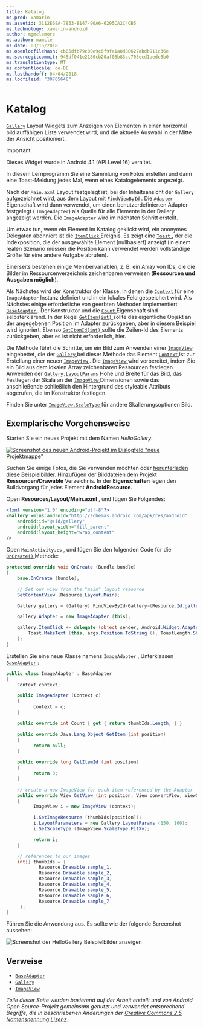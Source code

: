 ```yaml
---
title: Katalog
ms.prod: xamarin
ms.assetid: 3112E68A-7853-B147-90A6-6295CA2C4CB5
ms.technology: xamarin-android
author: mgmclemore
ms.author: mamcle
ms.date: 03/15/2018
ms.openlocfilehash: cb05dfb79c00e9c6f9fa1a8d80627abdb911c36e
ms.sourcegitcommit: 945df041e2180cb20af08b83cc703ecd1aedc6b0
ms.translationtype: MT
ms.contentlocale: de-DE
ms.lasthandoff: 04/04/2018
ms.locfileid: "30765648"
---
```

# <a name="gallery"></a>Katalog

[`Gallery`](https://developer.xamarin.com/api/type/Android.Widget.Gallery/) Layout Widgets zum Anzeigen von Elementen in einer horizontal bildlauffähigen Liste verwendet wird, und die aktuelle Auswahl in der Mitte der Ansicht positioniert.

> [!IMPORTANT]
> Dieses Widget wurde in Android 4.1 (API Level 16) veraltet. 

In diesem Lernprogramm Sie eine Sammlung von Fotos erstellen und dann eine Toast-Meldung jedes Mal, wenn eines Katalogelements angezeigt.

Nach der `Main.axml` Layout festgelegt ist, bei der Inhaltsansicht der `Gallery` aufgezeichnet wird, aus dem Layout mit [ `FindViewById` ](https://developer.xamarin.com/api/member/Android.App.Activity.FindViewById/p/System.Int32/).
Die [ `Adapter` ](https://developer.xamarin.com/api/property/Android.Widget.AdapterView.RawAdapter/) Eigenschaft wird dann verwendet, um einen benutzerdefinierten Adapter festgelegt ( `ImageAdapter`) als Quelle für alle Elemente in der Dallery angezeigt werden. Die `ImageAdapter` wird im nächsten Schritt erstellt.

Um etwas tun, wenn ein Element im Katalog geklickt wird, ein anonymes Delegaten abonniert ist die [ `ItemClick` ](https://developer.xamarin.com/api/event/Android.Widget.AdapterView.ItemClick/) Ereignis. Es zeigt eine [ `Toast` ](https://developer.xamarin.com/api/type/Android.Widget.Toast/) , der die Indexposition, die der ausgewählte Element (nullbasiert) anzeigt (in einem realen Szenario müssen die Position kann verwendet werden vollständige Größe für eine andere Aufgabe abrufen).

Einerseits bestehen einige Membervariablen, z. B. ein Array von IDs, die die Bilder im Ressourcenverzeichnis zeichenbaren verweisen (**Ressourcen und Ausgaben möglich**).

Als Nächstes wird der Konstruktor der Klasse, in denen die [ `Context` ](https://developer.xamarin.com/api/type/Android.Content.Context/) für eine `ImageAdapter` Instanz definiert und in ein lokales Feld gespeichert wird.
Als Nächstes einige erforderliche von geerbten Methoden implementiert [ `BaseAdapter` ](https://developer.xamarin.com/api/type/Android.Widget.BaseAdapter/).
Der Konstruktor und die [ `Count` ](https://developer.xamarin.com/api/property/Android.Widget.BaseAdapter.Count/) Eigenschaft sind selbsterklärend. In der Regel [ `GetItem(int)` ](https://developer.xamarin.com/api/member/Android.Widget.BaseAdapter.GetItem/p/System.Int32/) sollte das eigentliche Objekt an der angegebenen Position im Adapter zurückgeben, aber in diesem Beispiel wird ignoriert. Ebenso [ `GetItemId(int)` ](https://developer.xamarin.com/api/member/Android.Widget.BaseAdapter.GetItemId/p/System.Int32/) sollte die Zeilen-Id des Elements zurückgeben, aber es ist nicht erforderlich, hier.

Die Methode führt die Schritte, um ein Bild zum Anwenden einer [ `ImageView` ](https://developer.xamarin.com/api/type/Android.Widget.ImageView/) eingebettet, die der [ `Gallery` ](https://developer.xamarin.com/api/type/Android.Widget.Gallery/) bei dieser Methode das Element [ `Context` ](https://developer.xamarin.com/api/type/Android.Content.Context/) ist zur Erstellung einer neuen [ `ImageView` ](https://developer.xamarin.com/api/type/Android.Widget.ImageView/).
Die [ `ImageView` ](https://developer.xamarin.com/api/type/Android.Widget.ImageView/) wird vorbereitet, indem Sie ein Bild aus dem lokalen Array zeichenbaren Ressourcen festlegen Anwenden der [ `Gallery.LayoutParams` ](https://developer.xamarin.com/api/type/Android.Widget.Gallery+LayoutParams/) Höhe und Breite für das Bild, das Festlegen der Skala an der [ `ImageView` ](https://developer.xamarin.com/api/type/Android.Widget.ImageView/) Dimensionen sowie das anschließende schließlich den Hintergrund des styleable Attributs abgerufen, die im Konstruktor festlegen.

Finden Sie unter [ `ImageView.ScaleType` ](https://developer.xamarin.com/api/type/Android.Widget.ImageView+ScaleType/) für andere Skalierungsoptionen Bild.

## <a name="walkthrough"></a>Exemplarische Vorgehensweise

Starten Sie ein neues Projekt mit dem Namen *HelloGallery*.

[![Screenshot des neuen Android-Projekt im Dialogfeld "neue Projektmappe"](gallery-images/hellogallery1-sml.png)](gallery-images/hellogallery1.png#lightbox)

Suchen Sie einige Fotos, die Sie verwenden möchten oder [herunterladen diese Beispielbilder](http://developer.android.com/shareables/sample_images.zip).
Hinzufügen der Bilddateien dem Projekt **Ressourcen/Drawable** Verzeichnis. In der **Eigenschaften** legen den Buildvorgang für jedes Element **AndroidResource**.

Open **Resources/Layout/Main.axml** , und fügen Sie Folgendes:

```xml
<?xml version="1.0" encoding="utf-8"?>
<Gallery xmlns:android="http://schemas.android.com/apk/res/android"
    android:id="@+id/gallery"
    android:layout_width="fill_parent"
    android:layout_height="wrap_content"
/>
```

Open `MainActivity.cs` , und fügen Sie den folgenden Code für die [ `OnCreate()` ](https://developer.xamarin.com/api/member/Android.App.Activity.OnCreate/p/Android.OS.Bundle/) Methode:

```csharp
protected override void OnCreate (Bundle bundle)
{
    base.OnCreate (bundle);

    // Set our view from the "main" layout resource
    SetContentView (Resource.Layout.Main);

    Gallery gallery = (Gallery) FindViewById<Gallery>(Resource.Id.gallery);

    gallery.Adapter = new ImageAdapter (this);

    gallery.ItemClick += delegate (object sender, Android.Widget.AdapterView.ItemClickEventArgs args) {
        Toast.MakeText (this, args.Position.ToString (), ToastLength.Short).Show ();
    };
}
```

Erstellen Sie eine neue Klasse namens `ImageAdapter` , Unterklassen [ `BaseAdapter` ](https://developer.xamarin.com/api/type/Android.Widget.BaseAdapter/):

```csharp
public class ImageAdapter : BaseAdapter
{
    Context context;

    public ImageAdapter (Context c)
    {
          context = c;
    }

    public override int Count { get { return thumbIds.Length; } }

    public override Java.Lang.Object GetItem (int position)
    {
          return null;
    }

    public override long GetItemId (int position)
    {
          return 0;
    }

    // create a new ImageView for each item referenced by the Adapter
    public override View GetView (int position, View convertView, ViewGroup parent)
    {
          ImageView i = new ImageView (context);

          i.SetImageResource (thumbIds[position]);
          i.LayoutParameters = new Gallery.LayoutParams (150, 100);
          i.SetScaleType (ImageView.ScaleType.FitXy);

          return i;
    }

    // references to our images
    int[] thumbIds = {
            Resource.Drawable.sample_1,
            Resource.Drawable.sample_2,
            Resource.Drawable.sample_3,
            Resource.Drawable.sample_4,
            Resource.Drawable.sample_5,
            Resource.Drawable.sample_6,
            Resource.Drawable.sample_7
     };
}

```

Führen Sie die Anwendung aus. Es sollte wie der folgende Screenshot aussehen:

![Screenshot der HelloGallery Beispielbilder anzeigen](gallery-images/hellogallery3.png)



## <a name="references"></a>Verweise

-   [`BaseAdapter`](https://developer.xamarin.com/api/type/Android.Widget.BaseAdapter/)
-   [`Gallery`](https://developer.xamarin.com/api/type/Android.Widget.Gallery/)
-   [`ImageView`](https://developer.xamarin.com/api/type/Android.Widget.ImageView/)

*Teile dieser Seite werden basierend auf der Arbeit erstellt und von Android Open Source-Projekt gemeinsam genutzt und verwendet entsprechend Begriffe, die in beschriebenen Änderungen der*
[*Creative Commons 2.5 Namensnennung Lizenz* ](http://creativecommons.org/licenses/by/2.5/).


